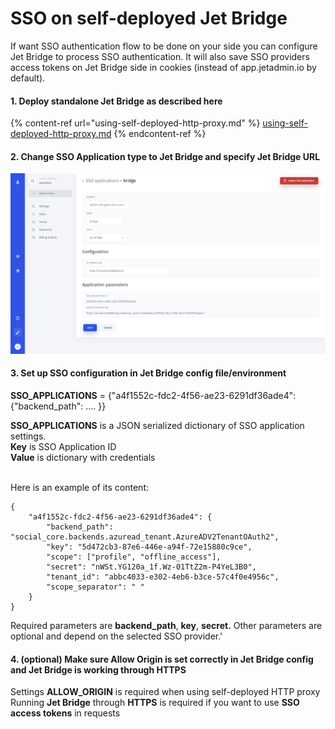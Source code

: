 # SSO on self-deployed Jet Bridge

If want SSO authentication flow to be done on your side you can configure Jet Bridge to process SSO authentication. It will also save SSO providers access tokens on Jet Bridge side in cookies (instead of app.jetadmin.io by default).

#### 1. Deploy standalone Jet Bridge as described here

{% content-ref url="using-self-deployed-http-proxy.md" %}
[using-self-deployed-http-proxy.md](using-self-deployed-http-proxy.md)
{% endcontent-ref %}

#### 2. Change SSO Application type to Jet Bridge and specify Jet Bridge URL

![](<../../.gitbook/assets/image (589).png>)



#### 3. Set up SSO configuration in Jet Bridge config file/environment

**SSO\_APPLICATIONS** = {"a4f1552c-fdc2-4f56-ae23-6291df36ade4": {"backend\_path": .... }}

**SSO\_APPLICATIONS** is a JSON serialized dictionary of SSO application settings. \
**Key** is SSO Application ID\
**Value** is dictionary with credentials

\
Here is an example of its content:

```
{
    "a4f1552c-fdc2-4f56-ae23-6291df36ade4": {
        "backend_path": "social_core.backends.azuread_tenant.AzureADV2TenantOAuth2",
        "key": "5d472cb3-87e6-446e-a94f-72e15880c9ce",
        "scope": ["profile", "offline_access"],
        "secret": "nWSt.YG120a_1f.Wz-01TtZ2m-P4YeL3B0",
        "tenant_id": "abbc4033-e302-4eb6-b3ce-57c4f0e4956c",
        "scope_separator": " "
    }
}
```

Required parameters are **backend\_path**, **key**, **secret.** Other parameters are optional and depend on the selected SSO provider.'

#### 4. (optional) Make sure Allow Origin is set correctly in Jet Bridge config and Jet Bridge is working through HTTPS

Settings **ALLOW\_ORIGIN** is required when using self-deployed HTTP proxy\
Running **Jet Bridge** through **HTTPS** is required if you want to use **SSO access tokens** in requests
